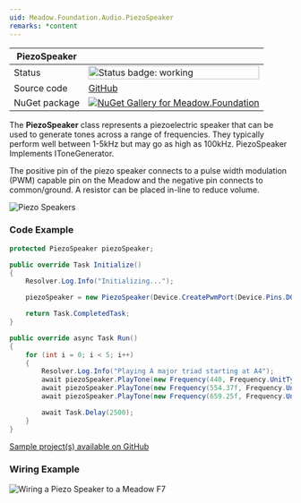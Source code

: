 ```yaml
---
uid: Meadow.Foundation.Audio.PiezoSpeaker
remarks: *content
---
```


| PiezoSpeaker | |
|--------|--------|
| Status | <img src="https://img.shields.io/badge/Working-brightgreen" style="width: auto; height: -webkit-fill-available;" alt="Status badge: working" /> |
| Source code | [GitHub](https://github.com/WildernessLabs/Meadow.Foundation/tree/main/Source/Meadow.Foundation.Core/Speakers) |
| NuGet package | <a href="https://www.nuget.org/packages/Meadow.Foundation/" target="_blank"><img src="https://img.shields.io/nuget/v/Meadow.Foundation.svg?label=Meadow.Foundation" alt="NuGet Gallery for Meadow.Foundation" /></a> |

The **PiezoSpeaker** class represents a piezoelectric speaker that can be used to generate tones across a range of frequencies. They typically perform well between 1-5kHz but may go as high as 100kHz. PiezoSpeaker Implements IToneGenerator.

The positive pin of the piezo speaker connects to a pulse width modulation (PWM) capable pin on the Meadow and the negative pin connects to common/ground. A resistor can be placed in-line to reduce volume.

![Piezo Speakers](../../API_Assets/Meadow.Foundation.Audio.PiezoSpeaker/img_PiezoSpeaker.jpg)

### Code Example

```csharp
protected PiezoSpeaker piezoSpeaker;

public override Task Initialize()
{
    Resolver.Log.Info("Initializing...");

    piezoSpeaker = new PiezoSpeaker(Device.CreatePwmPort(Device.Pins.D05, new Frequency(100, Frequency.UnitType.Hertz)));

    return Task.CompletedTask;
}

public override async Task Run()
{
    for (int i = 0; i < 5; i++)
    {
        Resolver.Log.Info("Playing A major triad starting at A4");
        await piezoSpeaker.PlayTone(new Frequency(440, Frequency.UnitType.Hertz), TimeSpan.FromMilliseconds(500)); //A
        await piezoSpeaker.PlayTone(new Frequency(554.37f, Frequency.UnitType.Hertz), TimeSpan.FromMilliseconds(500)); //C#
        await piezoSpeaker.PlayTone(new Frequency(659.25f, Frequency.UnitType.Hertz), TimeSpan.FromMilliseconds(500)); //E

        await Task.Delay(2500);
    }
}

```

[Sample project(s) available on GitHub](https://github.com/WildernessLabs/Meadow.Foundation/tree/main/Source/Meadow.Foundation.Core.Samples/Audio.PiezoSpeaker_Sample)

### Wiring Example

![Wiring a Piezo Speaker to a Meadow F7](../../API_Assets/Meadow.Foundation.Audio.PiezoSpeaker/PiezoSpeaker_Fritzing.svg)
